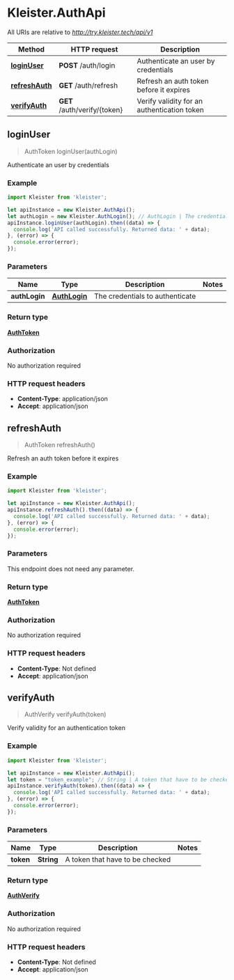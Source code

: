 # Kleister.AuthApi

All URIs are relative to *http://try.kleister.tech/api/v1*

Method | HTTP request | Description
------------- | ------------- | -------------
[**loginUser**](AuthApi.md#loginUser) | **POST** /auth/login | Authenticate an user by credentials
[**refreshAuth**](AuthApi.md#refreshAuth) | **GET** /auth/refresh | Refresh an auth token before it expires
[**verifyAuth**](AuthApi.md#verifyAuth) | **GET** /auth/verify/{token} | Verify validity for an authentication token



## loginUser

> AuthToken loginUser(authLogin)

Authenticate an user by credentials

### Example

```javascript
import Kleister from 'kleister';

let apiInstance = new Kleister.AuthApi();
let authLogin = new Kleister.AuthLogin(); // AuthLogin | The credentials to authenticate
apiInstance.loginUser(authLogin).then((data) => {
  console.log('API called successfully. Returned data: ' + data);
}, (error) => {
  console.error(error);
});

```

### Parameters


Name | Type | Description  | Notes
------------- | ------------- | ------------- | -------------
 **authLogin** | [**AuthLogin**](AuthLogin.md)| The credentials to authenticate | 

### Return type

[**AuthToken**](AuthToken.md)

### Authorization

No authorization required

### HTTP request headers

- **Content-Type**: application/json
- **Accept**: application/json


## refreshAuth

> AuthToken refreshAuth()

Refresh an auth token before it expires

### Example

```javascript
import Kleister from 'kleister';

let apiInstance = new Kleister.AuthApi();
apiInstance.refreshAuth().then((data) => {
  console.log('API called successfully. Returned data: ' + data);
}, (error) => {
  console.error(error);
});

```

### Parameters

This endpoint does not need any parameter.

### Return type

[**AuthToken**](AuthToken.md)

### Authorization

No authorization required

### HTTP request headers

- **Content-Type**: Not defined
- **Accept**: application/json


## verifyAuth

> AuthVerify verifyAuth(token)

Verify validity for an authentication token

### Example

```javascript
import Kleister from 'kleister';

let apiInstance = new Kleister.AuthApi();
let token = "token_example"; // String | A token that have to be checked
apiInstance.verifyAuth(token).then((data) => {
  console.log('API called successfully. Returned data: ' + data);
}, (error) => {
  console.error(error);
});

```

### Parameters


Name | Type | Description  | Notes
------------- | ------------- | ------------- | -------------
 **token** | **String**| A token that have to be checked | 

### Return type

[**AuthVerify**](AuthVerify.md)

### Authorization

No authorization required

### HTTP request headers

- **Content-Type**: Not defined
- **Accept**: application/json

